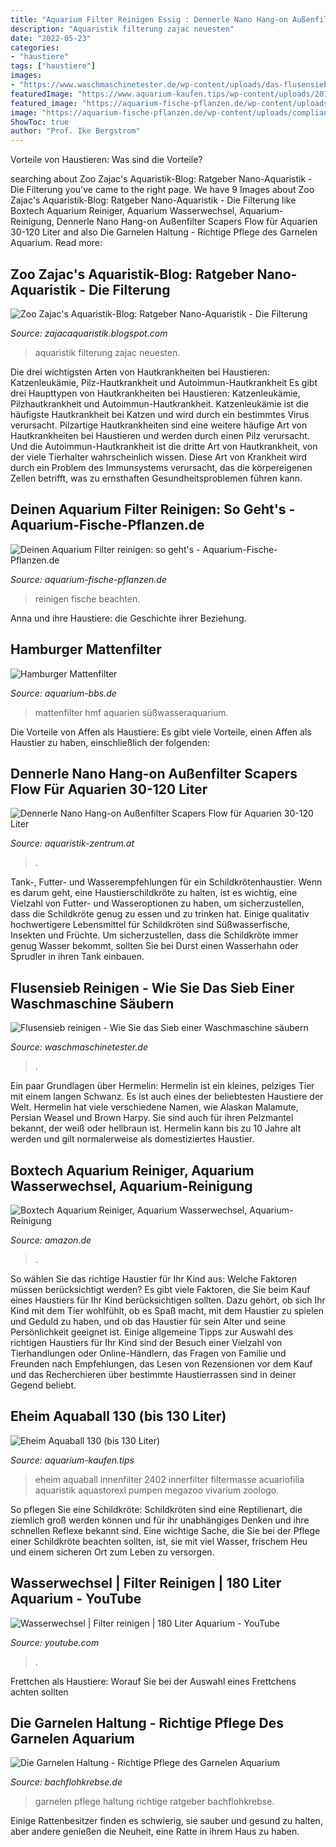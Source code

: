 ```yaml
---
title: "Aquarium Filter Reinigen Essig : Dennerle Nano Hang-on Außenfilter Scapers Flow Für Aquarien 30-120 Liter"
description: "Aquaristik filterung zajac neuesten"
date: "2022-05-23"
categories:
- "haustiere"
tags: ["haustiere"]
images:
- "https://www.waschmaschinetester.de/wp-content/uploads/das-flusensieb-1024x768.jpg"
featuredImage: "https://www.aquarium-kaufen.tips/wp-content/uploads/2017/09/412BrJRZQm8L.jpg"
featured_image: "https://aquarium-fische-pflanzen.de/wp-content/uploads/complianz/placeholders/youtube9nsPzSMNi_8-maxresdefault.jpg"
image: "https://aquarium-fische-pflanzen.de/wp-content/uploads/complianz/placeholders/youtube9nsPzSMNi_8-maxresdefault.jpg"
ShowToc: true
author: "Prof. Ike Bergstrom"
---
```



Vorteile von Haustieren: Was sind die Vorteile?

	

		
searching about Zoo Zajac&#039;s Aquaristik-Blog: Ratgeber Nano-Aquaristik - Die Filterung you've came to the right page. We have 9 Images about Zoo Zajac&#039;s Aquaristik-Blog: Ratgeber Nano-Aquaristik - Die Filterung like Boxtech Aquarium Reiniger, Aquarium Wasserwechsel, Aquarium-Reinigung, Dennerle Nano Hang-on Außenfilter Scapers Flow für Aquarien 30-120 Liter and also Die Garnelen Haltung - Richtige Pflege des Garnelen Aquarium. Read more:
		
    
## Zoo Zajac&#039;s Aquaristik-Blog: Ratgeber Nano-Aquaristik - Die Filterung

<img loading=lazy src="https://3.bp.blogspot.com/-sSnI_8rR85A/UwNsvaWiDII/AAAAAAAAAJA/MemFcHNi2rg/s1600/RG-Filter-Rucksack.jpg" onerror="this.onerror=null;this.src='https://tse2.mm.bing.net/th?id=OIP._1aFb5ION0slKM86mmf5lQHaHa&amp;pid=15.1';" alt="Zoo Zajac&#039;s Aquaristik-Blog: Ratgeber Nano-Aquaristik - Die Filterung">

_Source: zajacaquaristik.blogspot.com_

>aquaristik filterung zajac neuesten. 

	

Die drei wichtigsten Arten von Hautkrankheiten bei Haustieren: Katzenleukämie, Pilz-Hautkrankheit und Autoimmun-Hautkrankheit
Es gibt drei Haupttypen von Hautkrankheiten bei Haustieren: Katzenleukämie, Pilzhautkrankheit und Autoimmun-Hautkrankheit. Katzenleukämie ist die häufigste Hautkrankheit bei Katzen und wird durch ein bestimmtes Virus verursacht. Pilzartige Hautkrankheiten sind eine weitere häufige Art von Hautkrankheiten bei Haustieren und werden durch einen Pilz verursacht. Und die Autoimmun-Hautkrankheit ist die dritte Art von Hautkrankheit, von der viele Tierhalter wahrscheinlich wissen. Diese Art von Krankheit wird durch ein Problem des Immunsystems verursacht, das die körpereigenen Zellen betrifft, was zu ernsthaften Gesundheitsproblemen führen kann.

    
## Deinen Aquarium Filter Reinigen: So Geht&#039;s - Aquarium-Fische-Pflanzen.de

<img loading=lazy src="https://aquarium-fische-pflanzen.de/wp-content/uploads/complianz/placeholders/youtube9nsPzSMNi_8-maxresdefault.jpg" onerror="this.onerror=null;this.src='https://tse1.mm.bing.net/th?id=OIP.GUdhZldj-a4WW8hgD46XIAFNC7&amp;pid=15.1';" alt="Deinen Aquarium Filter reinigen: so geht&#039;s - Aquarium-Fische-Pflanzen.de">

_Source: aquarium-fische-pflanzen.de_

>reinigen fische beachten. 

	

Anna und ihre Haustiere: die Geschichte ihrer Beziehung.

    
## Hamburger Mattenfilter

<img loading=lazy src="http://www.aquarium-bbs.de/interzoo/2002/bilder/hmf1g.jpg" onerror="this.onerror=null;this.src='https://tse3.mm.bing.net/th?id=OIP.531RQv5LcKY2YIh4bu6xhgHaHo&amp;pid=15.1';" alt="Hamburger Mattenfilter">

_Source: aquarium-bbs.de_

>mattenfilter hmf aquarien süßwasseraquarium. 

	

Die Vorteile von Affen als Haustiere: Es gibt viele Vorteile, einen Affen als Haustier zu haben, einschließlich der folgenden:

    
## Dennerle Nano Hang-on Außenfilter Scapers Flow Für Aquarien 30-120 Liter

<img loading=lazy src="http://www.aquaristik-zentrum.at/shop/media/images/popup/dennerle_scapersFlow_neu1.jpg" onerror="this.onerror=null;this.src='https://tse1.mm.bing.net/th?id=OIP.el0vnm9-Wwb_SOw1xXOoqQHaJ4&amp;pid=15.1';" alt="Dennerle Nano Hang-on Außenfilter Scapers Flow für Aquarien 30-120 Liter">

_Source: aquaristik-zentrum.at_

>. 

	

Tank-, Futter- und Wasserempfehlungen für ein Schildkrötenhaustier.
Wenn es darum geht, eine Haustierschildkröte zu halten, ist es wichtig, eine Vielzahl von Futter- und Wasseroptionen zu haben, um sicherzustellen, dass die Schildkröte genug zu essen und zu trinken hat. Einige qualitativ hochwertigere Lebensmittel für Schildkröten sind Süßwasserfische, Insekten und Früchte. Um sicherzustellen, dass die Schildkröte immer genug Wasser bekommt, sollten Sie bei Durst einen Wasserhahn oder Sprudler in ihren Tank einbauen.

    
## Flusensieb Reinigen - Wie Sie Das Sieb Einer Waschmaschine Säubern

<img loading=lazy src="https://www.waschmaschinetester.de/wp-content/uploads/das-flusensieb-1024x768.jpg" onerror="this.onerror=null;this.src='https://tse2.mm.bing.net/th?id=OIP.SYFWEcwWoysffutCsFIFiQHaFj&amp;pid=15.1';" alt="Flusensieb reinigen - Wie Sie das Sieb einer Waschmaschine säubern">

_Source: waschmaschinetester.de_

>. 

	

Ein paar Grundlagen über Hermelin:
Hermelin ist ein kleines, pelziges Tier mit einem langen Schwanz. Es ist auch eines der beliebtesten Haustiere der Welt. Hermelin hat viele verschiedene Namen, wie Alaskan Malamute, Persian Weasel und Brown Harpy. Sie sind auch für ihren Pelzmantel bekannt, der weiß oder hellbraun ist. Hermelin kann bis zu 10 Jahre alt werden und gilt normalerweise als domestiziertes Haustier.

    
## Boxtech Aquarium Reiniger, Aquarium Wasserwechsel, Aquarium-Reinigung

<img loading=lazy src="https://images-na.ssl-images-amazon.com/images/I/41nEB5GvTJL._AC_.jpg" onerror="this.onerror=null;this.src='https://tse1.mm.bing.net/th?id=OIP.66J63KXOCrBuq7moJmRHvgHaHI&amp;pid=15.1';" alt="Boxtech Aquarium Reiniger, Aquarium Wasserwechsel, Aquarium-Reinigung">

_Source: amazon.de_

>. 

	

So wählen Sie das richtige Haustier für Ihr Kind aus: Welche Faktoren müssen berücksichtigt werden?
Es gibt viele Faktoren, die Sie beim Kauf eines Haustiers für Ihr Kind berücksichtigen sollten. Dazu gehört, ob sich Ihr Kind mit dem Tier wohlfühlt, ob es Spaß macht, mit dem Haustier zu spielen und Geduld zu haben, und ob das Haustier für sein Alter und seine Persönlichkeit geeignet ist. Einige allgemeine Tipps zur Auswahl des richtigen Haustiers für Ihr Kind sind der Besuch einer Vielzahl von Tierhandlungen oder Online-Händlern, das Fragen von Familie und Freunden nach Empfehlungen, das Lesen von Rezensionen vor dem Kauf und das Recherchieren über bestimmte Haustierrassen sind in deiner Gegend beliebt.

    
## Eheim Aquaball 130 (bis 130 Liter)

<img loading=lazy src="https://www.aquarium-kaufen.tips/wp-content/uploads/2017/09/412BrJRZQm8L.jpg" onerror="this.onerror=null;this.src='https://tse3.mm.bing.net/th?id=OIP.bGqVaWtQnwNE1B8w9elJjwAAAA&amp;pid=15.1';" alt="Eheim Aquaball 130 (bis 130 Liter)">

_Source: aquarium-kaufen.tips_

>eheim aquaball innenfilter 2402 innerfilter filtermasse acuariofilia aquaristik aquastorexl pumpen megazoo vivarium zoologo. 

	

So pflegen Sie eine Schildkröte:
Schildkröten sind eine Reptilienart, die ziemlich groß werden können und für ihr unabhängiges Denken und ihre schnellen Reflexe bekannt sind. Eine wichtige Sache, die Sie bei der Pflege einer Schildkröte beachten sollten, ist, sie mit viel Wasser, frischem Heu und einem sicheren Ort zum Leben zu versorgen.

    
## Wasserwechsel | Filter Reinigen | 180 Liter Aquarium - YouTube

<img loading=lazy src="https://i.ytimg.com/vi/IH9LZcXkRvI/maxresdefault.jpg" onerror="this.onerror=null;this.src='https://tse1.mm.bing.net/th?id=OIP.xndICWTvKppk7o67Tt3OQwHaEK&amp;pid=15.1';" alt="Wasserwechsel | Filter reinigen | 180 Liter Aquarium - YouTube">

_Source: youtube.com_

>. 

	

Frettchen als Haustiere: Worauf Sie bei der Auswahl eines Frettchens achten sollten

    
## Die Garnelen Haltung - Richtige Pflege Des Garnelen Aquarium

<img loading=lazy src="http://www.bachflohkrebse.de/ratgeber/wp-content/uploads/garnelenaquarium1-e1453886070645.jpg" onerror="this.onerror=null;this.src='https://tse4.mm.bing.net/th?id=OIP.fegGapIZ4YVYcj5gdYLsvwHaFi&amp;pid=15.1';" alt="Die Garnelen Haltung - Richtige Pflege des Garnelen Aquarium">

_Source: bachflohkrebse.de_

>garnelen pflege haltung richtige ratgeber bachflohkrebse. 

	

Einige Rattenbesitzer finden es schwierig, sie sauber und gesund zu halten, aber andere genießen die Neuheit, eine Ratte in ihrem Haus zu haben.

